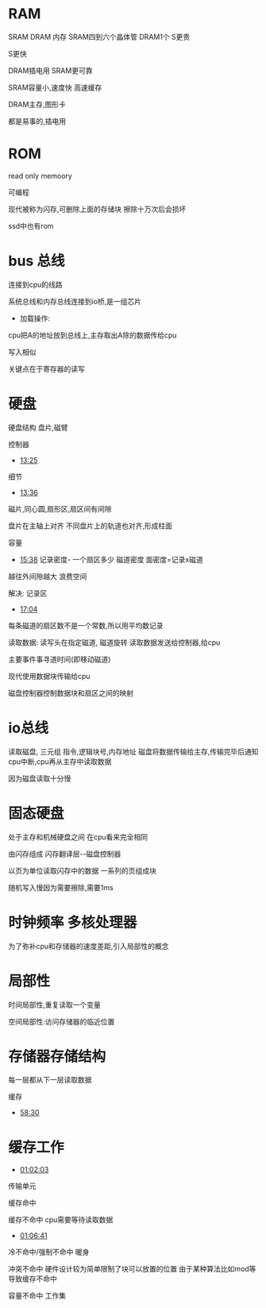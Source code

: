 # RAM
SRAM
DRAM
内存
SRAM四到六个晶体管
DRAM1个
S更贵

S更快

DRAM插电用
SRAM更可靠

SRAM容量小,速度快
高速缓存

DRAM主存,图形卡

都是易事的,插电用


# ROM
read only memoory

可编程

现代被称为闪存,可删除上面的存储块
擦除十万次后会损坏

ssd中也有rom

# bus 总线

连接到cpu的线路

系统总线和内存总线连接到io桥,是一组芯片

- 加载操作:

cpu把A的地址放到总线上,主存取出A除的数据传给cpu

写入相似

关键点在于寄存器的读写

# 硬盘

硬盘结构
盘片,磁臂

控制器
- [13:25](https://www.bilibili.com/video/BV1iW411d7hd?p=11&t=805.44983#t=13:25.45) 

细节

- [13:36](https://www.bilibili.com/video/BV1iW411d7hd?p=11&t=816.120973#t=13:36.12) 

磁片,同心圆,扇形区,扇区间有间隙

盘片在主轴上对齐
不同盘片上的轨道也对齐,形成柱面

容量

- [15:38](https://www.bilibili.com/video/BV1iW411d7hd?p=11&t=938.140817#t=15:38.14) 
记录密度- 一个扇区多少
磁道密度
面密度=记录x磁道

越往外间隙越大
浪费空间

解决:
记录区
 
- [17:04](https://www.bilibili.com/video/BV1iW411d7hd?p=11&t=1024.139446#t=17:04.14) 

每条磁道的扇区数不是一个常数,所以用平均数记录

读取数据:
读写头在指定磁道,
磁道旋转
读取数据发送给控制器,给cpu

主要事件事寻道时间(即移动磁道)

现代使用数据块传输给cpu

磁盘控制器控制数据块和扇区之间的映射

# io总线

读取磁盘,
三元组
指令,逻辑块号,内存地址
磁盘将数据传输给主存,传输完毕后通知cpu中断,cpu再从主存中读取数据

因为磁盘读取十分慢

# 固态硬盘

处于主存和机械硬盘之间
在cpu看来完全相同

由闪存组成
闪存翻译层--磁盘控制器

以页为单位读取闪存中的数据
一系列的页组成块

随机写入慢因为需要擦除,需要1ms

# 时钟频率 多核处理器

为了弥补cpu和存储器的速度差距,引入局部性的概念

# 局部性

时间局部性,重复读取一个变量

空间局部性:访问存储器的临近位置


# 存储器存储结构

每一层都从下一层读取数据

缓存

- [58:30](https://www.bilibili.com/video/BV1iW411d7hd?p=11&t=3510.588241#t=58:30.59) 

# 缓存工作

- [01:02:03](https://www.bilibili.com/video/BV1iW411d7hd?p=11&t=3723.260184#t=1:02:03.26) 

传输单元

缓存命中

缓存不命中
cpu需要等待读取数据

- [01:06:41](https://www.bilibili.com/video/BV1iW411d7hd?p=11&t=4001.517926#t=1:06:41.52) 

冷不命中/强制不命中
暖身

冲突不命中
硬件设计较为简单限制了块可以放置的位置
由于某种算法比如mod等导致缓存不命中

容量不命中
工作集

